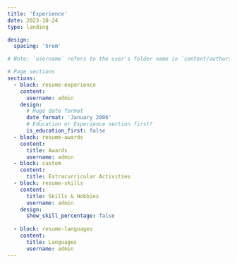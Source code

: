 ```yaml
---
title: 'Experience'
date: 2023-10-24
type: landing

design:
  spacing: '5rem'

# Note: `username` refers to the user's folder name in `content/authors/`

# Page sections
sections:
  - block: resume-experience
    content:
      username: admin
    design:
      # Hugo date format
      date_format: 'January 2006'
      # Education or Experience section first?
      is_education_first: false
  - block: resume-awards
    content:
      title: Awards
      username: admin
  - block: custom
    content:
      title: Extracurricular Activities
  - block: resume-skills
    content:
      title: Skills & Hobbies
      username: admin
    design:
      show_skill_percentage: false
  
  - block: resume-languages
    content:
      title: Languages
      username: admin
---
```

